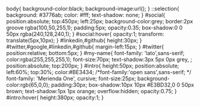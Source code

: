 
body{
	background-color:black;
	background-image:url();
}
::selection{
	background: #3776ab;
    color: #fff;
    text-shadow: none;
}
#social{
		position:absolute;
		top:450px;
		left:25px;
		background-color:grey;
		border:2px groove rgba(100,50,255,1);
		padding:5px;
		opacity:0.35;
		box-shadow:0 0 50px rgba(240,128,240,1);
}
#social:hover{
		opacity:1;
		transform: translate(5px,10px);
}
#linkedin,#github{
 	height:30px;
 }
#twitter,#google,#linkedin,#github{
	margin-left:15px;
}
#twitter{
	position:relative;
	bottom:5px;
}
#my-name{
	font-family: 'lato',sans-serif;
	color:rgba(255,255,255,1);
	font-size:70px;
	text-shadow:3px 5px 0px  grey, ;
	position:absolute;
	top:200px;
}
#intro{
	height:50px;
	position:absolute;
	left:60%;
	top:30%;
	color:#BE3434;
	/*font-family:'open sans',sans-serif; */
	font-family: 'Merienda One', cursive; 
	font-size:25px;
	background-color:rgb(65,0,0);
	padding:30px;
	box-shadow:10px 10px #E3BD32,0 0 50px brown;
	text-shadow:1px 1px  orange;
	overflow:hidden;
	opacity:0.75;
}
#intro:hover{
	height:380px; 
	opacity:1;
}
